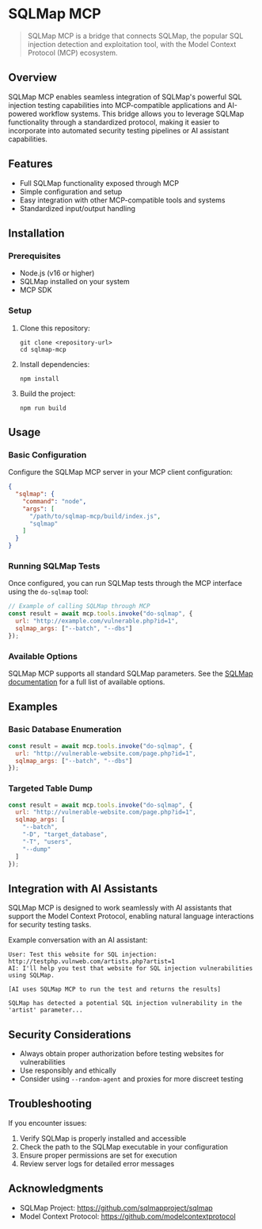 # SQLMap MCP

> SQLMap MCP is a bridge that connects SQLMap, the popular SQL injection detection and exploitation tool, with the Model Context Protocol (MCP) ecosystem.

## Overview

SQLMap MCP enables seamless integration of SQLMap's powerful SQL injection testing capabilities into MCP-compatible applications and AI-powered workflow systems. This bridge allows you to leverage SQLMap functionality through a standardized protocol, making it easier to incorporate into automated security testing pipelines or AI assistant capabilities.

## Features

- Full SQLMap functionality exposed through MCP
- Simple configuration and setup
- Easy integration with other MCP-compatible tools and systems
- Standardized input/output handling

## Installation

### Prerequisites

- Node.js (v16 or higher)
- SQLMap installed on your system
- MCP SDK

### Setup

1. Clone this repository:
   ```
   git clone <repository-url>
   cd sqlmap-mcp
   ```

2. Install dependencies:
   ```
   npm install
   ```

3. Build the project:
   ```
   npm run build
   ```

## Usage

### Basic Configuration

Configure the SQLMap MCP server in your MCP client configuration:

```json
{
  "sqlmap": {
    "command": "node",
    "args": [
      "/path/to/sqlmap-mcp/build/index.js",
      "sqlmap"
    ]
  }
}
```

### Running SQLMap Tests

Once configured, you can run SQLMap tests through the MCP interface using the `do-sqlmap` tool:

```javascript
// Example of calling SQLMap through MCP
const result = await mcp.tools.invoke("do-sqlmap", {
  url: "http://example.com/vulnerable.php?id=1",
  sqlmap_args: ["--batch", "--dbs"]
});
```

### Available Options

SQLMap MCP supports all standard SQLMap parameters.
See the [SQLMap documentation](https://github.com/sqlmapproject/sqlmap/wiki/Usage) for a full list of available options.

## Examples

### Basic Database Enumeration

```javascript
const result = await mcp.tools.invoke("do-sqlmap", {
  url: "http://vulnerable-website.com/page.php?id=1",
  sqlmap_args: ["--batch", "--dbs"]
});
```

### Targeted Table Dump

```javascript
const result = await mcp.tools.invoke("do-sqlmap", {
  url: "http://vulnerable-website.com/page.php?id=1",
  sqlmap_args: [
    "--batch",
    "-D", "target_database",
    "-T", "users",
    "--dump"
  ]
});
```

## Integration with AI Assistants

SQLMap MCP is designed to work seamlessly with AI assistants that support the Model Context Protocol, enabling natural language interactions for security testing tasks.

Example conversation with an AI assistant:

```
User: Test this website for SQL injection: http://testphp.vulnweb.com/artists.php?artist=1
AI: I'll help you test that website for SQL injection vulnerabilities using SQLMap.

[AI uses SQLMap MCP to run the test and returns the results]

SQLMap has detected a potential SQL injection vulnerability in the 'artist' parameter...
```

## Security Considerations

- Always obtain proper authorization before testing websites for vulnerabilities
- Use responsibly and ethically
- Consider using `--random-agent` and proxies for more discreet testing

## Troubleshooting

If you encounter issues:

1. Verify SQLMap is properly installed and accessible
2. Check the path to the SQLMap executable in your configuration
3. Ensure proper permissions are set for execution
4. Review server logs for detailed error messages

## Acknowledgments

- SQLMap Project: https://github.com/sqlmapproject/sqlmap
- Model Context Protocol: https://github.com/modelcontextprotocol